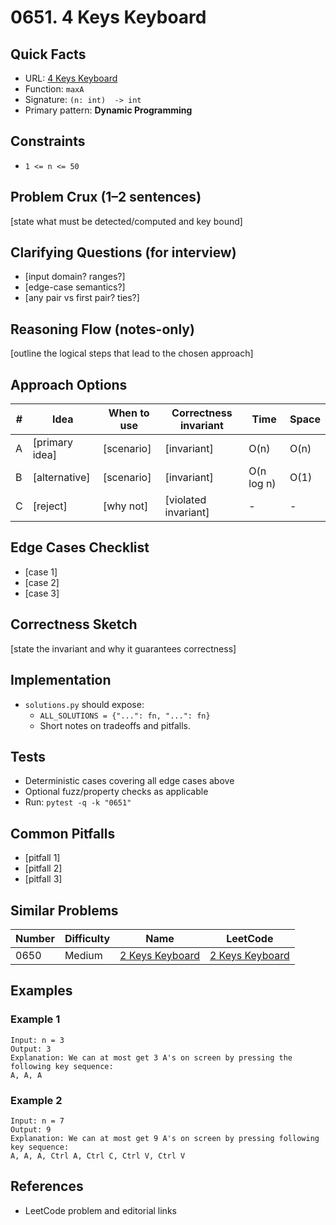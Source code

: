 # 0651. 4 Keys Keyboard

## Quick Facts

- URL: [4 Keys Keyboard](https://leetcode.com/problems/4-keys-keyboard/)
- Function: `maxA`
- Signature: `(n: int)  -> int`
- Primary pattern: **Dynamic Programming**

## Constraints

- `1 <= n <= 50`

## Problem Crux (1–2 sentences)

[state what must be detected/computed and key bound]

## Clarifying Questions (for interview)

- [input domain? ranges?]
- [edge-case semantics?]
- [any pair vs first pair? ties?]

## Reasoning Flow (notes-only)

[outline the logical steps that lead to the chosen approach]

## Approach Options

| # | Idea | When to use | Correctness invariant | Time | Space |
|---|------|-------------|-----------------------|------|-------|
| A | [primary idea] | [scenario] | [invariant] | O(n) | O(n) |
| B | [alternative] | [scenario] | [invariant] | O(n log n) | O(1) |
| C | [reject] | [why not] | [violated invariant] | - | - |

## Edge Cases Checklist

- [case 1]
- [case 2]
- [case 3]

## Correctness Sketch

[state the invariant and why it guarantees correctness]

## Implementation

- `solutions.py` should expose:
  - `ALL_SOLUTIONS = {"...": fn, "...": fn}`
  - Short notes on tradeoffs and pitfalls.

## Tests

- Deterministic cases covering all edge cases above
- Optional fuzz/property checks as applicable
- Run: `pytest -q -k "0651"`

## Common Pitfalls

- [pitfall 1]
- [pitfall 2]
- [pitfall 3]

## Similar Problems

| Number | Difficulty | Name | LeetCode |
|---|---|---|---|
| 0650 | Medium | [2 Keys Keyboard](../0650-2-keys-keyboard/readme.md) | [2 Keys Keyboard](https://leetcode.com/problems/2-keys-keyboard/) |

## Examples

### Example 1

```text
Input: n = 3
Output: 3
Explanation: We can at most get 3 A's on screen by pressing the following key sequence:
A, A, A
```

### Example 2

```text
Input: n = 7
Output: 9
Explanation: We can at most get 9 A's on screen by pressing following key sequence:
A, A, A, Ctrl A, Ctrl C, Ctrl V, Ctrl V
```

## References

- LeetCode problem and editorial links
